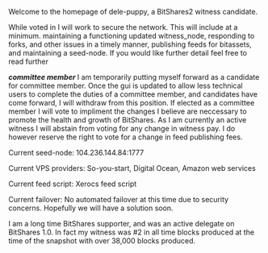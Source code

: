 Welcome to the homepage of dele-puppy, a BitShares2 witness candidate.

While voted in I will work to secure the network.  This will include at a minimum.
maintaining a functioning updated witness_node, responding to forks, and other issues in a timely manner, 
publishing feeds for bitassets, and maintaining a seed-node.  If you would like further detail feel free to read further

***committee member***
I am temporarily putting myself forward as a candidate for committee member.  Once the gui is updated to allow less technical users to complete the duties of a committee member,
and candidates have come forward, I will withdraw from this position.  If elected as a committee member I will vote to impliment the changes I believe are neccessary to promote the health
and growth of BitShares.  As I am currently an active witness I will abstain from voting for any change in witness pay.  I do however reserve the right to vote for a change in feed
publishing fees.

Current seed-node:  	104.236.144.84:1777

Current VPS providers:  So-you-start, Digital Ocean, Amazon web services

Current feed script:  Xerocs feed script

Current failover:  No automated failover at this time due to security concerns.  Hopefully we will have a solution soon.

I am a long time BitShares supporter, and was an active delegate on BitShares 1.0.  In fact my witness was #2 in all time blocks produced at the time of the snapshot with over 38,000
blocks produced.

